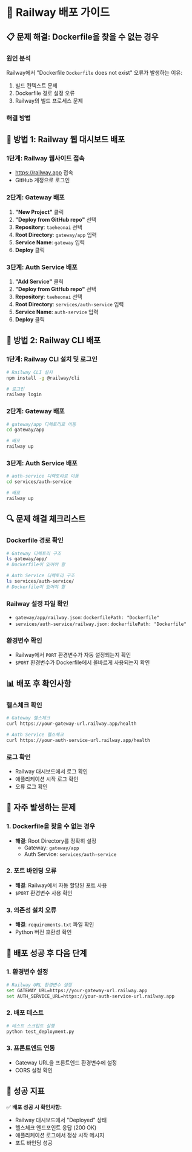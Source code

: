 # 🚀 Railway 배포 가이드

## 📋 문제 해결: Dockerfile을 찾을 수 없는 경우

### **원인 분석**
Railway에서 "Dockerfile `Dockerfile` does not exist" 오류가 발생하는 이유:
1. 빌드 컨텍스트 문제
2. Dockerfile 경로 설정 오류
3. Railway의 빌드 프로세스 문제

### **해결 방법**

## 🔧 **방법 1: Railway 웹 대시보드 배포**

### **1단계: Railway 웹사이트 접속**
- https://railway.app 접속
- GitHub 계정으로 로그인

### **2단계: Gateway 배포**
1. **"New Project"** 클릭
2. **"Deploy from GitHub repo"** 선택
3. **Repository**: `taeheonai` 선택
4. **Root Directory**: `gateway/app` 입력
5. **Service Name**: `gateway` 입력
6. **Deploy** 클릭

### **3단계: Auth Service 배포**
1. **"Add Service"** 클릭
2. **"Deploy from GitHub repo"** 선택
3. **Repository**: `taeheonai` 선택
4. **Root Directory**: `services/auth-service` 입력
5. **Service Name**: `auth-service` 입력
6. **Deploy** 클릭

## 🔧 **방법 2: Railway CLI 배포**

### **1단계: Railway CLI 설치 및 로그인**
```bash
# Railway CLI 설치
npm install -g @railway/cli

# 로그인
railway login
```

### **2단계: Gateway 배포**
```bash
# gateway/app 디렉토리로 이동
cd gateway/app

# 배포
railway up
```

### **3단계: Auth Service 배포**
```bash
# auth-service 디렉토리로 이동
cd services/auth-service

# 배포
railway up
```

## 🔍 **문제 해결 체크리스트**

### **Dockerfile 경로 확인**
```bash
# Gateway 디렉토리 구조
ls gateway/app/
# Dockerfile이 있어야 함

# Auth Service 디렉토리 구조
ls services/auth-service/
# Dockerfile이 있어야 함
```

### **Railway 설정 파일 확인**
- `gateway/app/railway.json`: `dockerfilePath: "Dockerfile"`
- `services/auth-service/railway.json`: `dockerfilePath: "Dockerfile"`

### **환경변수 확인**
- Railway에서 `PORT` 환경변수가 자동 설정되는지 확인
- `$PORT` 환경변수가 Dockerfile에서 올바르게 사용되는지 확인

## 📊 **배포 후 확인사항**

### **헬스체크 확인**
```bash
# Gateway 헬스체크
curl https://your-gateway-url.railway.app/health

# Auth Service 헬스체크
curl https://your-auth-service-url.railway.app/health
```

### **로그 확인**
- Railway 대시보드에서 로그 확인
- 애플리케이션 시작 로그 확인
- 오류 로그 확인

## 🐛 **자주 발생하는 문제**

### **1. Dockerfile을 찾을 수 없는 경우**
- **해결**: Root Directory를 정확히 설정
  - Gateway: `gateway/app`
  - Auth Service: `services/auth-service`

### **2. 포트 바인딩 오류**
- **해결**: Railway에서 자동 할당된 포트 사용
- `$PORT` 환경변수 사용 확인

### **3. 의존성 설치 오류**
- **해결**: `requirements.txt` 파일 확인
- Python 버전 호환성 확인

## 📝 **배포 성공 후 다음 단계**

### **1. 환경변수 설정**
```bash
# Railway URL 환경변수 설정
set GATEWAY_URL=https://your-gateway-url.railway.app
set AUTH_SERVICE_URL=https://your-auth-service-url.railway.app
```

### **2. 배포 테스트**
```bash
# 테스트 스크립트 실행
python test_deployment.py
```

### **3. 프론트엔드 연동**
- Gateway URL을 프론트엔드 환경변수에 설정
- CORS 설정 확인

## 🎯 **성공 지표**

✅ **배포 성공 시 확인사항:**
- Railway 대시보드에서 "Deployed" 상태
- 헬스체크 엔드포인트 응답 (200 OK)
- 애플리케이션 로그에서 정상 시작 메시지
- 포트 바인딩 성공 